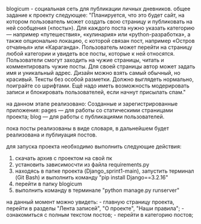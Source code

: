 blogicum - социальная сеть для публикации личных дневников.
общее задание к проекту следующее:
"Планируется, что это будет сайт, на котором пользователь может создать свою страницу и публиковать на ней сообщения («посты»). 
Для каждого поста нужно указать категорию — например «путешествия», «кулинария» или «python-разработка», а также опционально локацию, с которой связан пост, например «Остров отчаянья» или «Караганда». 
Пользователь может перейти на страницу любой категории и увидеть все посты, которые к ней относятся.
Пользователи смогут заходить на чужие страницы, читать и комментировать чужие посты.
Для своей страницы автор может задать имя и уникальный адрес. Дизайн можно взять самый обычный, но красивый. Тексты без особой разметки.
Должно выглядеть нормально, поиграйте со шрифтами. Ещё надо иметь возможность модерировать записи и блокировать пользователей, если начнут присылать спам."

на данном этапе реализовано:
Созданные и зарегистрированные приложения:
pages — для работы со статическими страницами проекта;
blog — для работы с публикациями пользователей.

пока посты реализованы в виде словаря, в дальнейшем будет реализована и публиуация постов.

для запуска проекта необходимо выполнить следующие действия:
1) скачать архив с проектом на свой пк
2) установить зависимосчти из файла requirements.py
3) находясь в папке проекта (Django_sprint1-main), запустить терминал (Git Bash) и выполнить команду "pip install Django==3.2.16"
4) перейти в папку blogicum
5) выполнить команду в терминале "python manage.py runserver"

на данный момент можно увидеть:
    - главную страницу проекта, перейти в разделы "Лента записей", "О проекте", "Наши правила";
    - ознакомиться с полным текстом постов;
    - перейти в категорию постов;